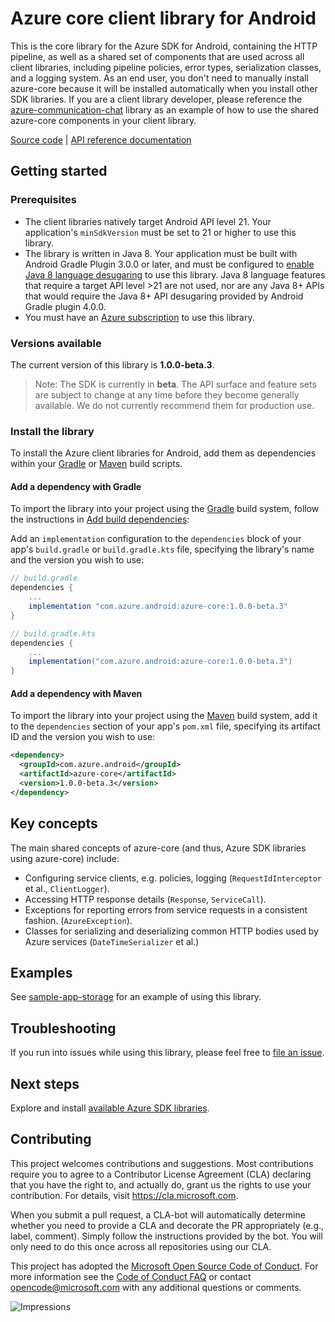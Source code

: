 # Azure core client library for Android

This is the core library for the Azure SDK for Android, containing the HTTP pipeline, as well as a shared set of
components that are used across all client libraries, including pipeline policies, error types, serialization classes,
and a logging system. As an end user, you don't need to manually install azure-core because it will be installed
automatically when you install other SDK libraries. If you are a client library developer, please reference the
[azure-communication-chat](https://github.com/Azure/azure-sdk-for-android/blob/master/sdk/communication/azure-communication-chat)
library as an example of how to use the shared azure-core components in your client library.

[Source code](https://github.com/Azure/azure-sdk-for-android/tree/master/sdk/core/azure-core)
| [API reference documentation](https://azure.github.io/azure-sdk-for-android/sdk/core/azure-core/azure-core/index.html)

## Getting started

### Prerequisites
* The client libraries natively target Android API level 21. Your application's `minSdkVersion` must be set to 21 or
  higher to use this library.
* The library is written in Java 8. Your application must be built with Android Gradle Plugin 3.0.0 or later, and must
  be configured to
  [enable Java 8 language desugaring](https://developer.android.com/studio/write/java8-support.html#supported_features)
  to use this library. Java 8 language features that require a target API level >21 are not used, nor are any Java 8+
  APIs that would require the Java 8+ API desugaring provided by Android Gradle plugin 4.0.0.
* You must have an [Azure subscription](https://azure.microsoft.com/free/) to use this library.

### Versions available
The current version of this library is **1.0.0-beta.3**.

> Note: The SDK is currently in **beta**. The API surface and feature sets are subject to change at any time before they become generally available. We do not currently recommend them for production use.

### Install the library
To install the Azure client libraries for Android, add them as dependencies within your
[Gradle](#add-a-dependency-with-gradle) or
[Maven](#add-a-dependency-with-maven) build scripts.

#### Add a dependency with Gradle
To import the library into your project using the [Gradle](https://gradle.org/) build system, follow the instructions in [Add build dependencies](https://developer.android.com/studio/build/dependencies):

Add an `implementation` configuration to the `dependencies` block of your app's `build.gradle` or `build.gradle.kts` file, specifying the library's name and the version you wish to use:

```gradle
// build.gradle
dependencies {
    ...
    implementation "com.azure.android:azure-core:1.0.0-beta.3"
}

// build.gradle.kts
dependencies {
    ...
    implementation("com.azure.android:azure-core:1.0.0-beta.3")
}
```

#### Add a dependency with Maven
To import the library into your project using the [Maven](https://maven.apache.org/) build system, add it to the `dependencies` section of your app's `pom.xml` file, specifying its artifact ID and the version you wish to use:

```xml
<dependency>
  <groupId>com.azure.android</groupId>
  <artifactId>azure-core</artifactId>
  <version>1.0.0-beta.3</version>
</dependency>
```


## Key concepts

The main shared concepts of azure-core (and thus, Azure SDK libraries using azure-core) include:

- Configuring service clients, e.g. policies, logging (`RequestIdInterceptor` et al., `ClientLogger`).
- Accessing HTTP response details (`Response`, `ServiceCall`).
- Exceptions for reporting errors from service requests in a consistent fashion. (`AzureException`).
- Classes for serializing and deserializing common HTTP bodies used by Azure services (`DateTimeSerializer` et al.)

## Examples

See [sample-app-storage](https://github.com/Azure/azure-sdk-for-android/tree/master/samples/sample-app-storage) for an example of using this library.

## Troubleshooting

If you run into issues while using this library, please feel free to
[file an issue](https://github.com/Azure/azure-sdk-for-android/issues/new).

## Next steps

Explore and install
[available Azure SDK libraries](https://github.com/Azure/azure-sdk-for-android/blob/master/README.md#libraries-available).

## Contributing

This project welcomes contributions and suggestions. Most contributions require you to agree to a Contributor License
Agreement (CLA) declaring that you have the right to, and actually do, grant us the rights to use your contribution. For
details, visit https://cla.microsoft.com.

When you submit a pull request, a CLA-bot will automatically determine whether you need to provide a CLA and decorate
the PR appropriately (e.g., label, comment). Simply follow the instructions provided by the bot. You will only need to
do this once across all repositories using our CLA.

This project has adopted the [Microsoft Open Source Code of Conduct](https://opensource.microsoft.com/codeofconduct/).
For more information see the [Code of Conduct FAQ](https://opensource.microsoft.com/codeofconduct/faq/) or contact
[opencode@microsoft.com](mailto:opencode@microsoft.com) with any additional questions or comments.

![Impressions](https://azure-sdk-impressions.azurewebsites.net/api/impressions/azure-sdk-for-android%2Fsdk%2Fcore%2Fazure-core%2FREADME.png)
